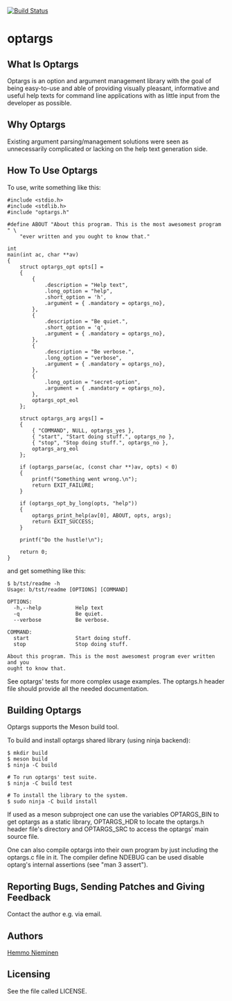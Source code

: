 [![Build Status](https://travis-ci.org/trhd/optargs.svg)](https://travis-ci.org/trhd/optargs)

optargs
=======

What Is Optargs
---------------

Optargs is an option and argument management library with the goal of
being easy-to-use and able of providing visually pleasant, informative and
useful help texts for command line applications with as little input from
the developer as possible.


Why Optargs
-----------

Existing argument parsing/management solutions were seen as unnecessarily
complicated or lacking on the help text generation side.


How To Use Optargs
------------------

To use, write something like this:

	#include <stdio.h>
	#include <stdlib.h>
	#include "optargs.h"

	#define ABOUT "About this program. This is the most awesomest program " \
		"ever written and you ought to know that."

	int
	main(int ac, char **av)
	{
		struct optargs_opt opts[] =
		{
			{
				.description = "Help text",
				.long_option = "help",
				.short_option = 'h',
				.argument = { .mandatory = optargs_no},
			},
			{
				.description = "Be quiet.",
				.short_option = 'q',
				.argument = { .mandatory = optargs_no},
			},
			{
				.description = "Be verbose.",
				.long_option = "verbose",
				.argument = { .mandatory = optargs_no},
			},
			{
				.long_option = "secret-option",
				.argument = { .mandatory = optargs_no},
			},
			optargs_opt_eol
		};

		struct optargs_arg args[] =
		{
			{ "COMMAND", NULL, optargs_yes },
			{ "start", "Start doing stuff.", optargs_no },
			{ "stop", "Stop doing stuff.", optargs_no },
			optargs_arg_eol
		};

		if (optargs_parse(ac, (const char **)av, opts) < 0)
		{
			printf("Something went wrong.\n");
			return EXIT_FAILURE;
		}

		if (optargs_opt_by_long(opts, "help"))
		{
			optargs_print_help(av[0], ABOUT, opts, args);
			return EXIT_SUCCESS;
		}

		printf("Do the hustle!\n");

		return 0;
	}

and get something like this:

	$ b/tst/readme -h
	Usage: b/tst/readme [OPTIONS] [COMMAND]

	OPTIONS:
	  -h,--help           Help text
	  -q                  Be quiet.
	  --verbose           Be verbose.

	COMMAND:
	  start               Start doing stuff.
	  stop                Stop doing stuff.

	About this program. This is the most awesomest program ever written and you
	ought to know that.

See optargs' tests for more complex usage examples. The optargs.h header
file should provide all the needed documentation.


Building Optargs
----------------

Optargs supports the Meson build tool.

To build and install optargs shared library (using ninja backend):

	$ mkdir build
	$ meson build
	$ ninja -C build

	# To run optargs' test suite.
	$ ninja -C build test

	# To install the library to the system.
	$ sudo ninja -C build install

If used as a meson subproject one can use the variables OPTARGS_BIN to get
optargs as a static library, OPTARGS_HDR to locate the optargs.h header
file's directory and OPTARGS_SRC to access the optargs' main source file.

One can also compile optargs into their own program by just including the
optargs.c file in it. The compiler define NDEBUG can be used disable
optarg's internal assertions (see "man 3 assert").


Reporting Bugs, Sending Patches and Giving Feedback
---------------------------------------------------

Contact the author e.g. via email.


Authors
-------

[Hemmo Nieminen](mailto:hemmo.nieminen@iki.fi)


Licensing
---------

See the file called LICENSE.
